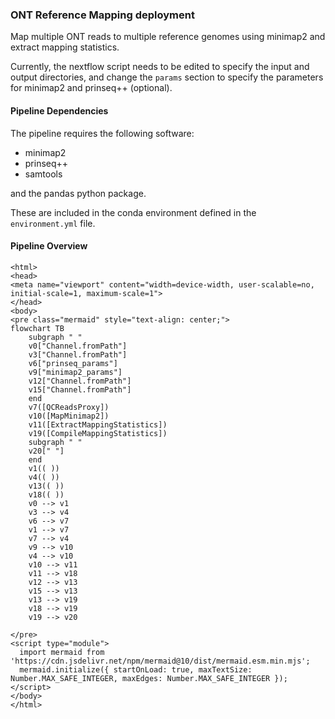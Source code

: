 ### ONT Reference Mapping deployment

Map multiple ONT reads to multiple reference genomes using minimap2 and extract mapping statistics.

Currently, the nextflow script needs to be edited to specify the input and output directories, and change the `params` section to specify the parameters for minimap2 and prinseq++ (optional).

#### Pipeline Dependencies

The pipeline requires the following software:

- minimap2
- prinseq++
- samtools

and the pandas python package.

These are included in the conda environment defined in the `environment.yml` file.

#### Pipeline Overview

```mermaid
<html>
<head>
<meta name="viewport" content="width=device-width, user-scalable=no, initial-scale=1, maximum-scale=1">
</head>
<body>
<pre class="mermaid" style="text-align: center;">
flowchart TB
    subgraph " "
    v0["Channel.fromPath"]
    v3["Channel.fromPath"]
    v6["prinseq_params"]
    v9["minimap2_params"]
    v12["Channel.fromPath"]
    v15["Channel.fromPath"]
    end
    v7([QCReadsProxy])
    v10([MapMinimap2])
    v11([ExtractMappingStatistics])
    v19([CompileMappingStatistics])
    subgraph " "
    v20[" "]
    end
    v1(( ))
    v4(( ))
    v13(( ))
    v18(( ))
    v0 --> v1
    v3 --> v4
    v6 --> v7
    v1 --> v7
    v7 --> v4
    v9 --> v10
    v4 --> v10
    v10 --> v11
    v11 --> v18
    v12 --> v13
    v15 --> v13
    v13 --> v19
    v18 --> v19
    v19 --> v20

</pre>
<script type="module">
  import mermaid from 'https://cdn.jsdelivr.net/npm/mermaid@10/dist/mermaid.esm.min.mjs';
  mermaid.initialize({ startOnLoad: true, maxTextSize: Number.MAX_SAFE_INTEGER, maxEdges: Number.MAX_SAFE_INTEGER });
</script>
</body>
</html>
```
